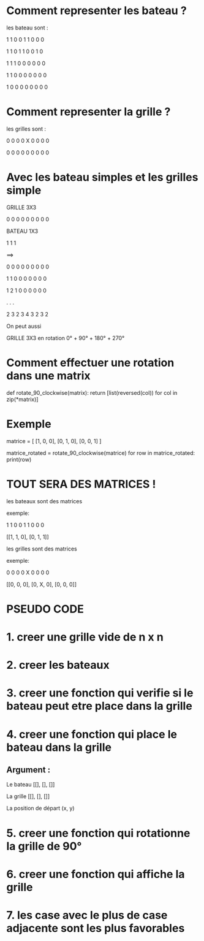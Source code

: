 # Comment representer les bateau ?

les bateau sont :

1 1 0
0 1 1
0 0 0

1 1 0
1 1 0
0 1 0

1 1 1
0 0 0
0 0 0

1 1 0
0 0 0
0 0 0

1 0 0
0 0 0
0 0 0

# Comment representer la grille ?

les grilles sont :

0 0 0
0 X 0
0 0 0

0 0 0
0 0 0
0 0 0

# Avec les bateau simples et les grilles simple

GRILLE 3X3

0 0 0
0 0 0
0 0 0

BATEAU 1X3

1 1 1

==>

0 0 0
0 0 0
0 0 0

1 1 0
0 0 0
0 0 0

1 2 1
0 0 0
0 0 0

.
.
.

2 3 2
3 4 3
2 3 2

On peut aussi

GRILLE 3X3 en rotation 0° + 90° + 180° + 270°

# Comment effectuer une rotation dans une matrix

def rotate_90_clockwise(matrix):
    return [list(reversed(col)) for col in zip(*matrix)]

# Exemple
matrice = [
    [1, 0, 0],
    [0, 1, 0],
    [0, 0, 1]
]

matrice_rotated = rotate_90_clockwise(matrice)
for row in matrice_rotated:
    print(row)

# TOUT SERA DES MATRICES !

les bateaux sont des matrices

exemple:

1 1 0
0 1 1
0 0 0

[[1, 1, 0], [0, 1, 1]]

les grilles sont des matrices

exemple:

0 0 0
0 X 0
0 0 0

[[0, 0, 0], [0, X, 0], [0, 0, 0]]

# PSEUDO CODE

# 1. creer une grille vide de n x n

# 2. creer les bateaux

# 3. creer une fonction qui verifie si le bateau peut etre place dans la grille

# 4. creer une fonction qui place le bateau dans la grille

## Argument : 

Le bateau [[], [], []]

La grille [[], [], []]

La position de départ (x, y)

# 5. creer une fonction qui rotationne la grille de 90°

# 6. creer une fonction qui affiche la grille

# 7. les case avec le plus de case adjacente sont les plus favorables